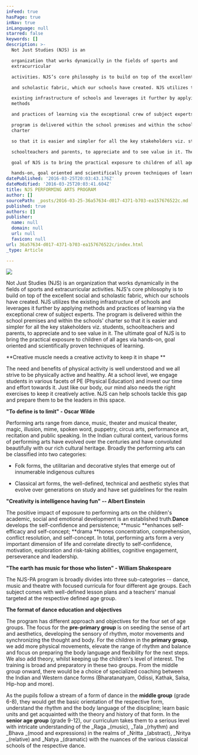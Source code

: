 ```yaml
---
inFeed: true
hasPage: true
inNav: true
inLanguage: null
starred: false
keywords: []
description: >-
  Not Just Studies (NJS) is an

  organization that works dynamically in the fields of sports and
  extracurricular

  activities. NJS’s core philosophy is to build on top of the excellent social

  and scholastic fabric, which our schools have created. NJS utilizes the

  existing infrastructure of schools and leverages it further by applying
  methods

  and practices of learning via the exceptional crew of subject experts. The

  program is delivered within the school premises and within the schools’
  charter

  so that it is easier and simpler for all the key stakeholders viz. students,

  schoolteachers and parents, to appreciate and to see value in it. The ultimate

  goal of NJS is to bring the practical exposure to children of all ages via

  hands-on, goal oriented and scientifically proven techniques of learning.
datePublished: '2016-03-25T20:03:43.176Z'
dateModified: '2016-03-25T20:03:41.604Z'
title: NJS PERFORMING ARTS PROGRAM
author: []
sourcePath: _posts/2016-03-25-36a57634-d017-4371-b703-ea157676522c.md
published: true
authors: []
publisher:
  name: null
  domain: null
  url: null
  favicon: null
url: 36a57634-d017-4371-b703-ea157676522c/index.html
_type: Article

---
```

![](https://s3-us-west-2.amazonaws.com/the-grid-img/p/e478f4d452e52372cc8abc800a405d5ff5c6f411.jpg)

Not Just Studies (NJS) is an
organization that works dynamically in the fields of sports and extracurricular
activities. NJS's core philosophy is to build on top of the excellent social
and scholastic fabric, which our schools have created. NJS utilizes the
existing infrastructure of schools and leverages it further by applying methods
and practices of learning via the exceptional crew of subject experts. The
program is delivered within the school premises and within the schools' charter
so that it is easier and simpler for all the key stakeholders viz. students,
schoolteachers and parents, to appreciate and to see value in it. The ultimate
goal of NJS is to bring the practical exposure to children of all ages via
hands-on, goal oriented and scientifically proven techniques of learning.

**Creative muscle needs a creative activity to keep it in shape **

The need and benefits of physical
activity is well understood and we all strive to be physically active and
healthy. At a school level, we engage students in various facets of PE
(Physical Education) and invest our time and effort towards it. Just like our
body, our mind also needs the right exercises to keep it creatively active. NJS
can help schools tackle this gap and prepare them to be the leaders in this
space.

**"To define is to limit" - Oscar Wilde**

Performing arts range from dance,
music, theater and musical theater, magic, illusion, mime, spoken word,
puppetry, circus arts, performance art, recitation and public speaking. In the
Indian cultural context, various forms of performing arts have evolved over the
centuries and have convoluted beautifully with our rich cultural heritage.
Broadly the performing arts can be classified into two categories:

- Folk forms, the utilitarian and
decorative styles that emerge out of innumerable indigenous cultures

- Classical art forms, the
well-defined, technical and aesthetic styles that evolve over generations on
study and have set guidelines for the realm

**"Creativity is intelligence having fun" -- Albert Einstein**

The positive impact of exposure
to performing arts on the children's academic, social and emotional development
is an established truth.**Dance** develops
the self-confidence and persistence; **music
**enhances self-efficacy and self-concept; **drama **hones concentration, comprehension, conflict resolution, and
self-concept. In total, performing arts form a very important dimension of life
and correlate directly to self-confidence, motivation, exploration and risk-taking
abilities, cognitive engagement, perseverance and leadership. 

**"The earth has music for those who listen" - William Shakespeare**

The NJS-PA program is broadly
divides into three sub-categories -- dance, music and theatre with focused
curricula for four different age groups. Each subject comes with well-defined lesson
plans and a teachers' manual targeted at the respective defined age group. 

**The format of dance education and objectives**

The program has different
approach and objectives for the four set of age groups. The focus for the **pre-primary group** is on seeding the
sense of art and aesthetics, developing the sensory of rhythm, motor movements
and synchronizing the thought and body. For the children in the **primary group**, we add more physical
movements, elevate the range of rhythm and balance and focus on preparing the
body language and flexibility for the next steps. We also add theory, whilst
keeping up the children's level of interest. The training is broad and
preparatory in these two groups. From the middle group onward, there would be a choice of specialized coaching between
the Indian and Western dance forms (Bharatanatyam, Odissi, Kathak, Salsa,
Hip-hop and more). 

As the pupils follow a stream of
a form of dance in the **middle group**
(grade 6-8), they would get the basic orientation of the respective form,
understand the rhythm and the body language of the discipline; learn basic
units and get acquainted with the theory and history of that form. In the **senior age group** (grade 9-12), our
curriculum takes them to a serious level with intricate understanding of the _Raga _(music), _Tala _(rhythm) and _Bhava _(mood
and expressions) in the realms of _Nritta _(abstract),
_Nritya _(relative) and _Natya _(dramatic) with the nuances of the
various classical schools of the respective dance.